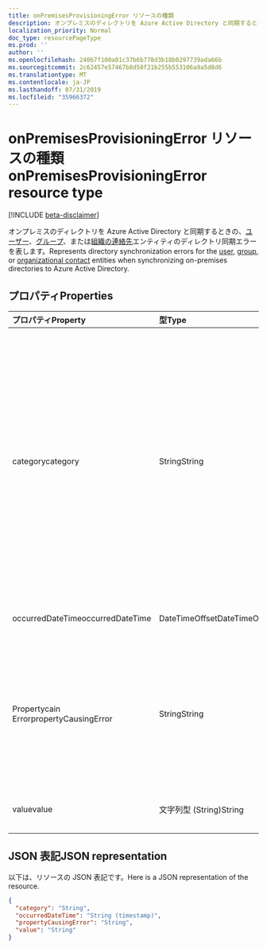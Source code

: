```yaml
---
title: onPremisesProvisioningError リソースの種類
description: オンプレミスのディレクトリを Azure Active Directory と同期するときの、ユーザー、グループ、または組織の連絡先エンティティのディレクトリ同期エラーを表します。
localization_priority: Normal
doc_type: resourcePageType
ms.prod: ''
author: ''
ms.openlocfilehash: 240b7f100a01c37b6b778d3b18b0297739ada66b
ms.sourcegitcommit: 2c62457e57467b8d50f21b255b553106a9a5d8d6
ms.translationtype: MT
ms.contentlocale: ja-JP
ms.lasthandoff: 07/31/2019
ms.locfileid: "35966372"
---
```

# <a name="onpremisesprovisioningerror-resource-type"></a><span data-ttu-id="980cf-103">onPremisesProvisioningError リソースの種類</span><span class="sxs-lookup"><span data-stu-id="980cf-103">onPremisesProvisioningError resource type</span></span>

[!INCLUDE [beta-disclaimer](../../includes/beta-disclaimer.md)]

<span data-ttu-id="980cf-104">オンプレミスのディレクトリを Azure Active Directory と同期するときの、[ユーザー](user.md)、[グループ](group.md)、または[組織の連絡先](orgcontact.md)エンティティのディレクトリ同期エラーを表します。</span><span class="sxs-lookup"><span data-stu-id="980cf-104">Represents directory synchronization errors for the [user](user.md), [group](group.md), or [organizational contact](orgcontact.md) entities when synchronizing on-premises directories to Azure Active Directory.</span></span>

## <a name="properties"></a><span data-ttu-id="980cf-105">プロパティ</span><span class="sxs-lookup"><span data-stu-id="980cf-105">Properties</span></span>

| <span data-ttu-id="980cf-106">プロパティ</span><span class="sxs-lookup"><span data-stu-id="980cf-106">Property</span></span> | <span data-ttu-id="980cf-107">型</span><span class="sxs-lookup"><span data-stu-id="980cf-107">Type</span></span> | <span data-ttu-id="980cf-108">説明</span><span class="sxs-lookup"><span data-stu-id="980cf-108">Description</span></span> |
|:---------------|:--------|:----------|
|<span data-ttu-id="980cf-109">category</span><span class="sxs-lookup"><span data-stu-id="980cf-109">category</span></span>|<span data-ttu-id="980cf-110">String</span><span class="sxs-lookup"><span data-stu-id="980cf-110">String</span></span>| <span data-ttu-id="980cf-111">プロビジョニングエラーのカテゴリ。</span><span class="sxs-lookup"><span data-stu-id="980cf-111">Category of the provisioning error.</span></span> <span data-ttu-id="980cf-112">注: 現時点では、可能な値は1つだけです。</span><span class="sxs-lookup"><span data-stu-id="980cf-112">Note: Currently, there is only one possible value.</span></span> <span data-ttu-id="980cf-113">可能な値: *Propertyconflict* -プロパティ値が一意ではないことを示します。</span><span class="sxs-lookup"><span data-stu-id="980cf-113">Possible value: *PropertyConflict* - indicates a property value is not unique.</span></span> <span data-ttu-id="980cf-114">その他のオブジェクトには、プロパティと同じ値が含まれています。</span><span class="sxs-lookup"><span data-stu-id="980cf-114">Other objects contain the same value for the property.</span></span> |
|<span data-ttu-id="980cf-115">occurredDateTime</span><span class="sxs-lookup"><span data-stu-id="980cf-115">occurredDateTime</span></span>|<span data-ttu-id="980cf-116">DateTimeOffset</span><span class="sxs-lookup"><span data-stu-id="980cf-116">DateTimeOffset</span></span>| <span data-ttu-id="980cf-117">エラーが発生した日付と時刻。</span><span class="sxs-lookup"><span data-stu-id="980cf-117">The date and time at which the error occurred.</span></span> |
|<span data-ttu-id="980cf-118">Propertycain Error</span><span class="sxs-lookup"><span data-stu-id="980cf-118">propertyCausingError</span></span>|<span data-ttu-id="980cf-119">String</span><span class="sxs-lookup"><span data-stu-id="980cf-119">String</span></span>| <span data-ttu-id="980cf-120">エラーを引き起こしたディレクトリプロパティの名前。</span><span class="sxs-lookup"><span data-stu-id="980cf-120">Name of the directory property causing the error.</span></span> <span data-ttu-id="980cf-121">現在使用可能な値: *UserPrincipalName*または*ProxyAddress*</span><span class="sxs-lookup"><span data-stu-id="980cf-121">Current possible values: *UserPrincipalName* or *ProxyAddress*</span></span> |
|<span data-ttu-id="980cf-122">value</span><span class="sxs-lookup"><span data-stu-id="980cf-122">value</span></span>|<span data-ttu-id="980cf-123">文字列型 (String)</span><span class="sxs-lookup"><span data-stu-id="980cf-123">String</span></span>| <span data-ttu-id="980cf-124">エラーが発生したプロパティの値。</span><span class="sxs-lookup"><span data-stu-id="980cf-124">Value of the property causing the error.</span></span> |

## <a name="json-representation"></a><span data-ttu-id="980cf-125">JSON 表記</span><span class="sxs-lookup"><span data-stu-id="980cf-125">JSON representation</span></span>
<span data-ttu-id="980cf-126">以下は、リソースの JSON 表記です。</span><span class="sxs-lookup"><span data-stu-id="980cf-126">Here is a JSON representation of the resource.</span></span>

<!-- {
  "blockType": "resource",
  "optionalProperties": [

  ],
  "@odata.type": "microsoft.graph.onPremisesProvisioningError"
}-->

```json
{
  "category": "String",
  "occurredDateTime": "String (timestamp)",
  "propertyCausingError": "String",
  "value": "String"
}

```


<!-- uuid: 8fcb5dbc-d5aa-4681-8e31-b001d5168d79
2015-10-25 14:57:30 UTC -->
<!--
{
  "type": "#page.annotation",
  "description": "onPremisesProvisioningError resource",
  "keywords": "",
  "section": "documentation",
  "tocPath": "",
  "suppressions": []
}
-->
